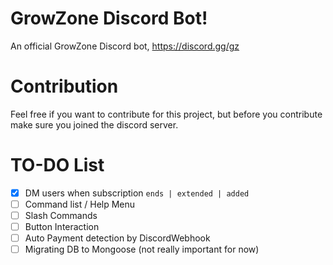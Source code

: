 # GrowZone Discord Bot!

An official GrowZone Discord bot, https://discord.gg/gz

# Contribution

Feel free if you want to contribute for this project, but before you contribute make sure you joined the discord server.

# TO-DO List

- [x] DM users when subscription `ends | extended | added`
- [ ] Command list / Help Menu
- [ ] Slash Commands
- [ ] Button Interaction
- [ ] Auto Payment detection by DiscordWebhook
- [ ] Migrating DB to Mongoose (not really important for now)
